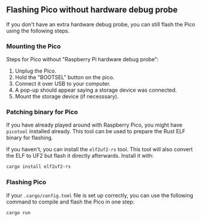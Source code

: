 
## Flashing Pico without hardware debug probe

If you don't have an extra hardware debug probe, you can still flash the Pico using the following steps.



### Mounting the Pico

Steps for Pico without "Raspberry Pi hardware debug probe":

1. Unplug the Pico.
2. Hold the "BOOTSEL" button on the pico.
3. Connect it over USB to your computer.
4. A pop-up should appear saying a storage device was connected.
5. Mount the storage device (if necesssary).


### Patching binary for Pico

If you have already played around with Raspberry Pico, you might have `picotool` installed already. This tool can be used to prepare the Rust ELF binary for flashing.


If you haven't, you can  install the `elf2uf2-rs` tool. This tool will also convert the ELF to UF2 but flash it directly afterwards. Install it with:

```bash
cargo install elf2uf2-rs
```

### Flashing Pico

If your `.cargo/config.toml` file is set up correctly, you can use the following command to compile and flash the Pico in one step:


```bash
cargo run
```


